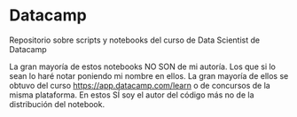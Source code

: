 # Datacamp
Repositorio sobre scripts y notebooks del curso de Data Scientist de Datacamp

La gran mayoría de estos notebooks NO SON de mi autoría. Los que si lo sean lo haré notar poniendo mi nombre en ellos. La gran mayoría de ellos se obtuvo del curso https://app.datacamp.com/learn o de concursos de la misma plataforma. En estos SÍ soy el autor del código más no de la distribución del notebook. 
